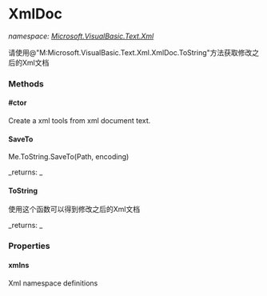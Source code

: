 ﻿
# XmlDoc
_namespace: [Microsoft.VisualBasic.Text.Xml](N-Microsoft.VisualBasic.Text.Xml.md)_

请使用@"M:Microsoft.VisualBasic.Text.Xml.XmlDoc.ToString"方法获取修改之后的Xml文档

### Methods

#### #ctor
Create a xml tools from xml document text.
#### SaveTo
Me.ToString.SaveTo(Path, encoding)

_returns: _
#### ToString
使用这个函数可以得到修改之后的Xml文档

_returns: _


### Properties

#### xmlns
Xml namespace definitions


